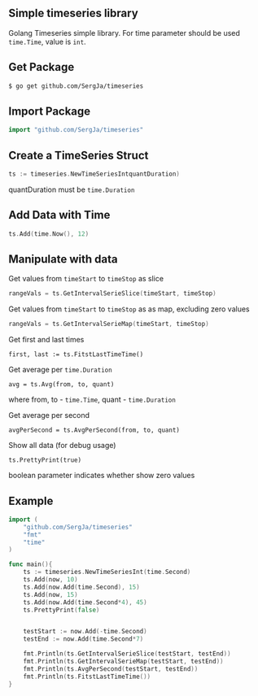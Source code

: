 ## Simple timeseries library
Golang Timeseries simple library. For time parameter should be used ```time.Time```, value is ```int```.

## Get Package
```bash
$ go get github.com/SergJa/timeseries
```

## Import Package
```go
import "github.com/SergJa/timeseries"
```

## Create a TimeSeries Struct
```go
ts := timeseries.NewTimeSeriesIntquantDuration)
```

quantDuration must be ```time.Duration```

## Add Data with Time
```go
ts.Add(time.Now(), 12)
```

## Manipulate with data
Get values from ```timeStart``` to ```timeStop``` as slice
```go
rangeVals = ts.GetIntervalSerieSlice(timeStart, timeStop)
```
Get values from ```timeStart``` to ```timeStop``` as as map, excluding zero values
```go
rangeVals = ts.GetIntervalSerieMap(timeStart, timeStop)
```
Get first and last times
```
first, last := ts.FitstLastTimeTime()
```
Get average per ```time.Duration``` 
```
avg = ts.Avg(from, to, quant)
```
where from, to - ```time.Time```, quant - ```time.Duration```

Get average per second
```
avgPerSecond = ts.AvgPerSecond(from, to, quant)
```
Show all data (for debug usage)
```
ts.PrettyPrint(true)
```
boolean parameter indicates whether show zero values

## Example
```go
import (
    "github.com/SergJa/timeseries"
    "fmt"
    "time"
)

func main(){
	ts := timeseries.NewTimeSeriesInt(time.Second)
	ts.Add(now, 10)
	ts.Add(now.Add(time.Second), 15)
	ts.Add(now, 15)
	ts.Add(now.Add(time.Second*4), 45)
	ts.PrettyPrint(false)


	testStart := now.Add(-time.Second)
	testEnd := now.Add(time.Second*7)

	fmt.Println(ts.GetIntervalSerieSlice(testStart, testEnd))
	fmt.Println(ts.GetIntervalSerieMap(testStart, testEnd))
	fmt.Println(ts.AvgPerSecond(testStart, testEnd))
	fmt.Println(ts.FitstLastTimeTime())
}
```
